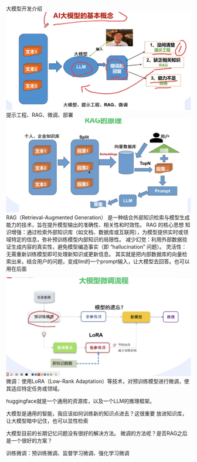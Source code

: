 大模型开发介绍
![alt text](image.png)
提示工程、RAG、微调、部署
![alt text](image-1.png)
RAG（Retrieval-Augmented Generation） 是一种结合外部知识检索与模型生成能力的技术，旨在提升模型输出的准确性、相关性和时效性。
RAG 的核心思想
知识增强：通过检索外部知识库（如文档、数据库或互联网），为模型提供实时或领域特定的信息，弥补预训练模型内部知识的局限性。
减少幻觉：利用外部数据验证生成内容的真实性，避免模型编造事实（即 “hallucination” 问题）。
灵活性：无需重新训练模型即可处理新知识或更新信息。
其实就是把内部数据库的向量检索出来，结合用户的问题，变成llm的一个prompt输入，让大模型去回答。也可以用在后面

![alt text](image-2.png)
微调：使用LoRA（Low-Rank Adaptation）等技术，对预训练模型进行微调，使其适应特定任务或领域。


huggingface就是一个通用的资源库，以及一个LLM的推理框架。



大模型是通用的智能，我应该如何训练新的知识点进去？这很重要
放进知识库，让大模型暗中记住，也可以显性检索


大模型目前的长期记忆问题没有很好的解决方法。
微调的方法呢？是否RAG之后是一个很好的方案？


训练微调：预训练微调、监督学习微调、强化学习微调